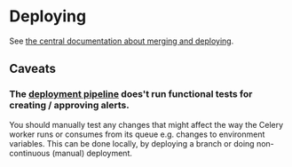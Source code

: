 # Deploying

See [the central documentation about merging and deploying](https://github.com/alphagov/notifications-manuals/wiki/Merging-and-deploying#deployment).

## Caveats

### The [deployment pipeline](https://github.com/alphagov/notifications-broadcasts-infra/blob/main/ci/govuk-alerts.yml) does't run functional tests for creating / approving alerts.

You should manually test any changes that might affect the way the Celery worker runs or consumes from its queue e.g. changes to environment variables. This can be done locally, by deploying a branch or doing non-continuous (manual) deployment.
